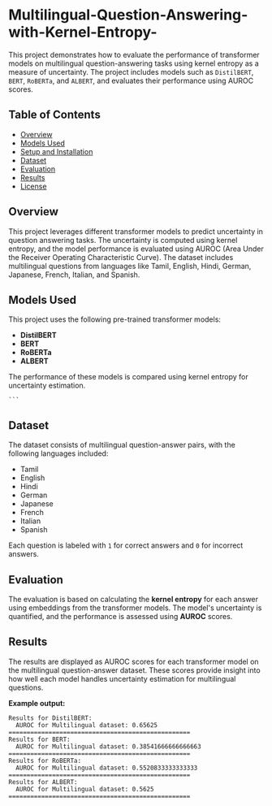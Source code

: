 # Multilingual-Question-Answering-with-Kernel-Entropy-



This project demonstrates how to evaluate the performance of transformer models on multilingual question-answering tasks using kernel entropy as a measure of uncertainty. The project includes models such as `DistilBERT`, `BERT`, `RoBERTa`, and `ALBERT`, and evaluates their performance using AUROC scores.

## Table of Contents

- [Overview](#overview)
- [Models Used](#models-used)
- [Setup and Installation](#setup-and-installation)
- [Dataset](#dataset)
- [Evaluation](#evaluation)
- [Results](#results)
- [License](#license)

## Overview

This project leverages different transformer models to predict uncertainty in question answering tasks. The uncertainty is computed using kernel entropy, and the model performance is evaluated using AUROC (Area Under the Receiver Operating Characteristic Curve). The dataset includes multilingual questions from languages like Tamil, English, Hindi, German, Japanese, French, Italian, and Spanish.

## Models Used

This project uses the following pre-trained transformer models:

- **DistilBERT**
- **BERT**
- **RoBERTa**
- **ALBERT**

The performance of these models is compared using kernel entropy for uncertainty estimation.


    ```

## Dataset

The dataset consists of multilingual question-answer pairs, with the following languages included:

- Tamil
- English
- Hindi
- German
- Japanese
- French
- Italian
- Spanish

Each question is labeled with `1` for correct answers and `0` for incorrect answers.

## Evaluation

The evaluation is based on calculating the **kernel entropy** for each answer using embeddings from the transformer models. The model's uncertainty is quantified, and the performance is assessed using **AUROC** scores.

## Results

The results are displayed as AUROC scores for each transformer model on the multilingual question-answer dataset. These scores provide insight into how well each model handles uncertainty estimation for multilingual questions.

**Example output:**

```text
Results for DistilBERT:
  AUROC for Multilingual dataset: 0.65625
==================================================
Results for BERT:
  AUROC for Multilingual dataset: 0.38541666666666663
==================================================
Results for RoBERTa:
  AUROC for Multilingual dataset: 0.5520833333333333
==================================================
Results for ALBERT:
  AUROC for Multilingual dataset: 0.5625
==================================================
